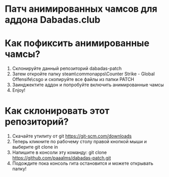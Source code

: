 # Патч анимированных чамсов для аддона Dabadas.club

# Как пофиксить анимированные чамсы?
1. Склонируйте данный репозиторий dabadas-patch
2. Затем откройте папку steam\commonapps\Counter Strike - Global Offensife\csgo и скопируйте все файлы из папки PATCH
3. Заинджектите аддон и попробуйте включить анимированные чамсы
4. Enjoy!

# Как склонировать этот репозиторий?
1. Скачайте утилиту от git https://git-scm.com/downloads
2. Теперь кликните по рабочему столу правой кнопкой мыши и выберите git clone in
3. Напишите в консоли эту команду: git clone https://github.com/paaalms/dabadas-patch.git
4. Подождите пока консоль гита остановится и можете открывать папку!
